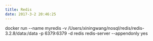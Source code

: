 ```yaml
---
title: Redis
date: 2017-3-2 20:46:25
---
```


docker run --name myredis -v /Users/xiningwang/nosql/redis/redis-3.2.8/data:/data -p 6379:6379 -d redis redis-server --appendonly yes
<!-- more -->
